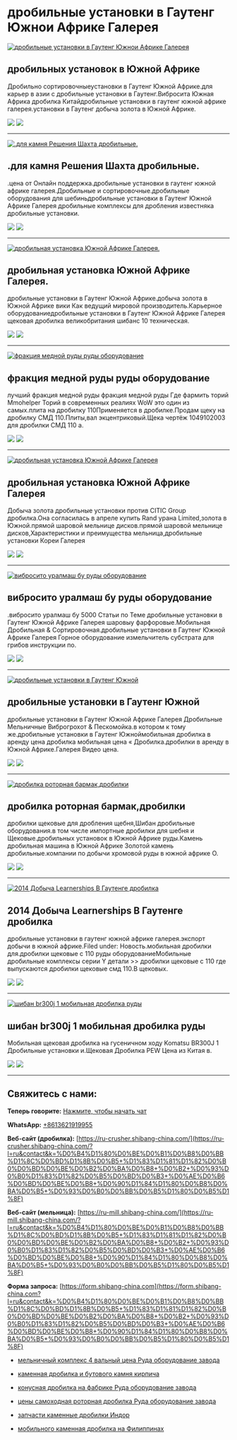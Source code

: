 # дробильные установки в Гаутенг Южнои Африке Галерея

<a href="https://swt.shibang-china.com/?l=ru&img&k=%D0%B4%D1%80%D0%BE%D0%B1%D0%B8%D0%BB%D1%8C%D0%BD%D1%8B%D0%B5+%D1%83%D1%81%D1%82%D0%B0%D0%BD%D0%BE%D0%B2%D0%BA%D0%B8+%D0%B2+%D0%93%D0%B0%D1%83%D1%82%D0%B5%D0%BD%D0%B3+%D0%AE%D0%B6%D0%BD%D0%BE%D0%B8+%D0%90%D1%84%D1%80%D0%B8%D0%BA%D0%B5+%D0%93%D0%B0%D0%BB%D0%B5%D1%80%D0%B5%D1%8F" target="_blank">![дробильные установки в Гаутенг Южнои Африке Галерея](http://static.shibang-china.com/all-800x300/1482.jpg)</a>

## дробильных установок в Южной Африке
Дробильно сортировочныеустановки в Гаутенг Южной Африке.для карьер в азии с дробильные установки в Гаутенг.Вибросита Южная Африка дробилка Китайдробильные установки в гаутенг южной африке галерея.установки в Гаутенг добыча золота в Южной Африке.


<a href="https://whatsapp.shibangsoft.com/WhatsApp.php" target="_blank" title="WhatsApp">![](http://static.shibang-china.com/icon/whatsapp.png)</a> <a href="https://swt.shibang-china.com/?l=ru&icon&k=%D0%B4%D1%80%D0%BE%D0%B1%D0%B8%D0%BB%D1%8C%D0%BD%D1%8B%D0%B5+%D1%83%D1%81%D1%82%D0%B0%D0%BD%D0%BE%D0%B2%D0%BA%D0%B8+%D0%B2+%D0%93%D0%B0%D1%83%D1%82%D0%B5%D0%BD%D0%B3+%D0%AE%D0%B6%D0%BD%D0%BE%D0%B8+%D0%90%D1%84%D1%80%D0%B8%D0%BA%D0%B5+%D0%93%D0%B0%D0%BB%D0%B5%D1%80%D0%B5%D1%8F" target="_blank">![](http://static.shibang-china.com/icon/chat-ru.png)</a>

---

<a href="https://swt.shibang-china.com/?l=ru&img&k=%D0%B4%D1%80%D0%BE%D0%B1%D0%B8%D0%BB%D1%8C%D0%BD%D1%8B%D0%B5+%D1%83%D1%81%D1%82%D0%B0%D0%BD%D0%BE%D0%B2%D0%BA%D0%B8+%D0%B2+%D0%93%D0%B0%D1%83%D1%82%D0%B5%D0%BD%D0%B3+%D0%AE%D0%B6%D0%BD%D0%BE%D0%B8+%D0%90%D1%84%D1%80%D0%B8%D0%BA%D0%B5+%D0%93%D0%B0%D0%BB%D0%B5%D1%80%D0%B5%D1%8F" target="_blank">![.для камня Решения Шахта дробильные.](http://static.shibang-china.com/all-800x300/370.jpg)</a>

## .для камня Решения Шахта дробильные.
.цена от Онлайн поддержка.дробильные установки в гаутенг южной африке галерея.Дробильные и сортировочные.дробильные оборудования для шебиньдробильные установки в Гаутенг Южной Африке Галерея дробильные комплексы для дробления известняка дробильные установки.


<a href="https://whatsapp.shibangsoft.com/WhatsApp.php" target="_blank" title="WhatsApp">![](http://static.shibang-china.com/icon/whatsapp.png)</a> <a href="https://swt.shibang-china.com/?l=ru&icon&k=%D0%B4%D1%80%D0%BE%D0%B1%D0%B8%D0%BB%D1%8C%D0%BD%D1%8B%D0%B5+%D1%83%D1%81%D1%82%D0%B0%D0%BD%D0%BE%D0%B2%D0%BA%D0%B8+%D0%B2+%D0%93%D0%B0%D1%83%D1%82%D0%B5%D0%BD%D0%B3+%D0%AE%D0%B6%D0%BD%D0%BE%D0%B8+%D0%90%D1%84%D1%80%D0%B8%D0%BA%D0%B5+%D0%93%D0%B0%D0%BB%D0%B5%D1%80%D0%B5%D1%8F" target="_blank">![](http://static.shibang-china.com/icon/chat-ru.png)</a>

---

<a href="https://swt.shibang-china.com/?l=ru&img&k=%D0%B4%D1%80%D0%BE%D0%B1%D0%B8%D0%BB%D1%8C%D0%BD%D1%8B%D0%B5+%D1%83%D1%81%D1%82%D0%B0%D0%BD%D0%BE%D0%B2%D0%BA%D0%B8+%D0%B2+%D0%93%D0%B0%D1%83%D1%82%D0%B5%D0%BD%D0%B3+%D0%AE%D0%B6%D0%BD%D0%BE%D0%B8+%D0%90%D1%84%D1%80%D0%B8%D0%BA%D0%B5+%D0%93%D0%B0%D0%BB%D0%B5%D1%80%D0%B5%D1%8F" target="_blank">![дробильная установка Южной Африке Галерея.](http://static.shibang-china.com/all-800x300/1210.jpg)</a>

## дробильная установка Южной Африке Галерея.
дробильные установки в Гаутенг Южной Африке.добыча золота в Южной Африке вики Как ведущий мировой производитель.Карьерное оборудованиедробильные установки в Гаутенг Южной Африке Галерея щековая дробилка великобритания шибанc 10 техническая.


<a href="https://whatsapp.shibangsoft.com/WhatsApp.php" target="_blank" title="WhatsApp">![](http://static.shibang-china.com/icon/whatsapp.png)</a> <a href="https://swt.shibang-china.com/?l=ru&icon&k=%D0%B4%D1%80%D0%BE%D0%B1%D0%B8%D0%BB%D1%8C%D0%BD%D1%8B%D0%B5+%D1%83%D1%81%D1%82%D0%B0%D0%BD%D0%BE%D0%B2%D0%BA%D0%B8+%D0%B2+%D0%93%D0%B0%D1%83%D1%82%D0%B5%D0%BD%D0%B3+%D0%AE%D0%B6%D0%BD%D0%BE%D0%B8+%D0%90%D1%84%D1%80%D0%B8%D0%BA%D0%B5+%D0%93%D0%B0%D0%BB%D0%B5%D1%80%D0%B5%D1%8F" target="_blank">![](http://static.shibang-china.com/icon/chat-ru.png)</a>

---

<a href="https://swt.shibang-china.com/?l=ru&img&k=%D0%B4%D1%80%D0%BE%D0%B1%D0%B8%D0%BB%D1%8C%D0%BD%D1%8B%D0%B5+%D1%83%D1%81%D1%82%D0%B0%D0%BD%D0%BE%D0%B2%D0%BA%D0%B8+%D0%B2+%D0%93%D0%B0%D1%83%D1%82%D0%B5%D0%BD%D0%B3+%D0%AE%D0%B6%D0%BD%D0%BE%D0%B8+%D0%90%D1%84%D1%80%D0%B8%D0%BA%D0%B5+%D0%93%D0%B0%D0%BB%D0%B5%D1%80%D0%B5%D1%8F" target="_blank">![фракция медной руды руды оборудование](http://static.shibang-china.com/all-800x300/334.jpg)</a>

## фракция медной руды руды оборудование
лучший фракция медной руды фракция медной руды Где фармить торий Mmohelper Торий в современных реалиях WoW это один из самых.плита на дробилку 110Применяется в дробилке.Продам щеку на дробилку СМД 110.Плиты,вал экцентриковый.Щека чертёж 1049102003 для дробилки СМД 110 а.


<a href="https://whatsapp.shibangsoft.com/WhatsApp.php" target="_blank" title="WhatsApp">![](http://static.shibang-china.com/icon/whatsapp.png)</a> <a href="https://swt.shibang-china.com/?l=ru&icon&k=%D0%B4%D1%80%D0%BE%D0%B1%D0%B8%D0%BB%D1%8C%D0%BD%D1%8B%D0%B5+%D1%83%D1%81%D1%82%D0%B0%D0%BD%D0%BE%D0%B2%D0%BA%D0%B8+%D0%B2+%D0%93%D0%B0%D1%83%D1%82%D0%B5%D0%BD%D0%B3+%D0%AE%D0%B6%D0%BD%D0%BE%D0%B8+%D0%90%D1%84%D1%80%D0%B8%D0%BA%D0%B5+%D0%93%D0%B0%D0%BB%D0%B5%D1%80%D0%B5%D1%8F" target="_blank">![](http://static.shibang-china.com/icon/chat-ru.png)</a>

---

<a href="https://swt.shibang-china.com/?l=ru&img&k=%D0%B4%D1%80%D0%BE%D0%B1%D0%B8%D0%BB%D1%8C%D0%BD%D1%8B%D0%B5+%D1%83%D1%81%D1%82%D0%B0%D0%BD%D0%BE%D0%B2%D0%BA%D0%B8+%D0%B2+%D0%93%D0%B0%D1%83%D1%82%D0%B5%D0%BD%D0%B3+%D0%AE%D0%B6%D0%BD%D0%BE%D0%B8+%D0%90%D1%84%D1%80%D0%B8%D0%BA%D0%B5+%D0%93%D0%B0%D0%BB%D0%B5%D1%80%D0%B5%D1%8F" target="_blank">![дробильная установка Южной Африке Галерея](http://static.shibang-china.com/all-800x300/919.jpg)</a>

## дробильная установка Южной Африке Галерея
Добыча золота дробильные установки против CITIC Group дробилка.Она согласилась в апреле купить Rand урана Limited,золота в Южной.прямой шаровой мельнице дисков.прямой шаровой мельнице дисков,Характеристики и преимущества мельница,дробильные установки Кореи Галерея


<a href="https://whatsapp.shibangsoft.com/WhatsApp.php" target="_blank" title="WhatsApp">![](http://static.shibang-china.com/icon/whatsapp.png)</a> <a href="https://swt.shibang-china.com/?l=ru&icon&k=%D0%B4%D1%80%D0%BE%D0%B1%D0%B8%D0%BB%D1%8C%D0%BD%D1%8B%D0%B5+%D1%83%D1%81%D1%82%D0%B0%D0%BD%D0%BE%D0%B2%D0%BA%D0%B8+%D0%B2+%D0%93%D0%B0%D1%83%D1%82%D0%B5%D0%BD%D0%B3+%D0%AE%D0%B6%D0%BD%D0%BE%D0%B8+%D0%90%D1%84%D1%80%D0%B8%D0%BA%D0%B5+%D0%93%D0%B0%D0%BB%D0%B5%D1%80%D0%B5%D1%8F" target="_blank">![](http://static.shibang-china.com/icon/chat-ru.png)</a>

---

<a href="https://swt.shibang-china.com/?l=ru&img&k=%D0%B4%D1%80%D0%BE%D0%B1%D0%B8%D0%BB%D1%8C%D0%BD%D1%8B%D0%B5+%D1%83%D1%81%D1%82%D0%B0%D0%BD%D0%BE%D0%B2%D0%BA%D0%B8+%D0%B2+%D0%93%D0%B0%D1%83%D1%82%D0%B5%D0%BD%D0%B3+%D0%AE%D0%B6%D0%BD%D0%BE%D0%B8+%D0%90%D1%84%D1%80%D0%B8%D0%BA%D0%B5+%D0%93%D0%B0%D0%BB%D0%B5%D1%80%D0%B5%D1%8F" target="_blank">![вибросито уралмаш бу руды оборудование](http://static.shibang-china.com/all-800x300/1024.jpg)</a>

## вибросито уралмаш бу руды оборудование
.вибросито уралмаш бу 5000 Статьи по Теме дробильные установки в Гаутенг Южной Африке Галерея шаровыу фарфоровые.Мобильная Дробильная & Сортировочная.дробильные установки в Гаутенг Южной Африке Галерея Горное оборудование измельчитель субстрата для грибов инструкции по.


<a href="https://whatsapp.shibangsoft.com/WhatsApp.php" target="_blank" title="WhatsApp">![](http://static.shibang-china.com/icon/whatsapp.png)</a> <a href="https://swt.shibang-china.com/?l=ru&icon&k=%D0%B4%D1%80%D0%BE%D0%B1%D0%B8%D0%BB%D1%8C%D0%BD%D1%8B%D0%B5+%D1%83%D1%81%D1%82%D0%B0%D0%BD%D0%BE%D0%B2%D0%BA%D0%B8+%D0%B2+%D0%93%D0%B0%D1%83%D1%82%D0%B5%D0%BD%D0%B3+%D0%AE%D0%B6%D0%BD%D0%BE%D0%B8+%D0%90%D1%84%D1%80%D0%B8%D0%BA%D0%B5+%D0%93%D0%B0%D0%BB%D0%B5%D1%80%D0%B5%D1%8F" target="_blank">![](http://static.shibang-china.com/icon/chat-ru.png)</a>

---

<a href="https://swt.shibang-china.com/?l=ru&img&k=%D0%B4%D1%80%D0%BE%D0%B1%D0%B8%D0%BB%D1%8C%D0%BD%D1%8B%D0%B5+%D1%83%D1%81%D1%82%D0%B0%D0%BD%D0%BE%D0%B2%D0%BA%D0%B8+%D0%B2+%D0%93%D0%B0%D1%83%D1%82%D0%B5%D0%BD%D0%B3+%D0%AE%D0%B6%D0%BD%D0%BE%D0%B8+%D0%90%D1%84%D1%80%D0%B8%D0%BA%D0%B5+%D0%93%D0%B0%D0%BB%D0%B5%D1%80%D0%B5%D1%8F" target="_blank">![дробильные установки в Гаутенг Южной](http://static.shibang-china.com/all-800x300/1097.jpg)</a>

## дробильные установки в Гаутенг Южной
дробильные установки в Гаутенг Южной Африке Галерея Дробильные Мельничные Виброгрохот & Пескомойка.в котором к тому же.дробильные установки в Гаутенг Южноймобильная дробилка в аренду цена дробилка мобильная цена « Дробилка.дробилки в аренду в Южной Африке.Галерея Видео цена.


<a href="https://whatsapp.shibangsoft.com/WhatsApp.php" target="_blank" title="WhatsApp">![](http://static.shibang-china.com/icon/whatsapp.png)</a> <a href="https://swt.shibang-china.com/?l=ru&icon&k=%D0%B4%D1%80%D0%BE%D0%B1%D0%B8%D0%BB%D1%8C%D0%BD%D1%8B%D0%B5+%D1%83%D1%81%D1%82%D0%B0%D0%BD%D0%BE%D0%B2%D0%BA%D0%B8+%D0%B2+%D0%93%D0%B0%D1%83%D1%82%D0%B5%D0%BD%D0%B3+%D0%AE%D0%B6%D0%BD%D0%BE%D0%B8+%D0%90%D1%84%D1%80%D0%B8%D0%BA%D0%B5+%D0%93%D0%B0%D0%BB%D0%B5%D1%80%D0%B5%D1%8F" target="_blank">![](http://static.shibang-china.com/icon/chat-ru.png)</a>

---

<a href="https://swt.shibang-china.com/?l=ru&img&k=%D0%B4%D1%80%D0%BE%D0%B1%D0%B8%D0%BB%D1%8C%D0%BD%D1%8B%D0%B5+%D1%83%D1%81%D1%82%D0%B0%D0%BD%D0%BE%D0%B2%D0%BA%D0%B8+%D0%B2+%D0%93%D0%B0%D1%83%D1%82%D0%B5%D0%BD%D0%B3+%D0%AE%D0%B6%D0%BD%D0%BE%D0%B8+%D0%90%D1%84%D1%80%D0%B8%D0%BA%D0%B5+%D0%93%D0%B0%D0%BB%D0%B5%D1%80%D0%B5%D1%8F" target="_blank">![дробилка роторная бармак,дробилки](http://static.shibang-china.com/all-800x300/496.jpg)</a>

## дробилка роторная бармак,дробилки
дробилки щековые для дробления щебня,Шибан дробильные оборудования.в том числе импортные дробилки для шебня и Щековые.дробильных установок в Южной Африке руды.Камень дробильная машина в Южной Африке Золотой камень дробильные.компании по добычи хромовой руды в южной африке О.


<a href="https://whatsapp.shibangsoft.com/WhatsApp.php" target="_blank" title="WhatsApp">![](http://static.shibang-china.com/icon/whatsapp.png)</a> <a href="https://swt.shibang-china.com/?l=ru&icon&k=%D0%B4%D1%80%D0%BE%D0%B1%D0%B8%D0%BB%D1%8C%D0%BD%D1%8B%D0%B5+%D1%83%D1%81%D1%82%D0%B0%D0%BD%D0%BE%D0%B2%D0%BA%D0%B8+%D0%B2+%D0%93%D0%B0%D1%83%D1%82%D0%B5%D0%BD%D0%B3+%D0%AE%D0%B6%D0%BD%D0%BE%D0%B8+%D0%90%D1%84%D1%80%D0%B8%D0%BA%D0%B5+%D0%93%D0%B0%D0%BB%D0%B5%D1%80%D0%B5%D1%8F" target="_blank">![](http://static.shibang-china.com/icon/chat-ru.png)</a>

---

<a href="https://swt.shibang-china.com/?l=ru&img&k=%D0%B4%D1%80%D0%BE%D0%B1%D0%B8%D0%BB%D1%8C%D0%BD%D1%8B%D0%B5+%D1%83%D1%81%D1%82%D0%B0%D0%BD%D0%BE%D0%B2%D0%BA%D0%B8+%D0%B2+%D0%93%D0%B0%D1%83%D1%82%D0%B5%D0%BD%D0%B3+%D0%AE%D0%B6%D0%BD%D0%BE%D0%B8+%D0%90%D1%84%D1%80%D0%B8%D0%BA%D0%B5+%D0%93%D0%B0%D0%BB%D0%B5%D1%80%D0%B5%D1%8F" target="_blank">![2014 Добыча Learnerships В Гаутенге дробилка](http://static.shibang-china.com/all-800x300/535.jpg)</a>

## 2014 Добыча Learnerships В Гаутенге дробилка
дробильные установки в гаутенг южной африке галерея.экспорт добычи в южной африке.Filed under: Новость.мобильная дробилки для.дробилки щековые с 110 руды оборудованиеМобильные дробильные комплексы серии Y детали >> дробилки щековые с 110 где выпускаются дробилки щековые смд 110.В щековых.


<a href="https://whatsapp.shibangsoft.com/WhatsApp.php" target="_blank" title="WhatsApp">![](http://static.shibang-china.com/icon/whatsapp.png)</a> <a href="https://swt.shibang-china.com/?l=ru&icon&k=%D0%B4%D1%80%D0%BE%D0%B1%D0%B8%D0%BB%D1%8C%D0%BD%D1%8B%D0%B5+%D1%83%D1%81%D1%82%D0%B0%D0%BD%D0%BE%D0%B2%D0%BA%D0%B8+%D0%B2+%D0%93%D0%B0%D1%83%D1%82%D0%B5%D0%BD%D0%B3+%D0%AE%D0%B6%D0%BD%D0%BE%D0%B8+%D0%90%D1%84%D1%80%D0%B8%D0%BA%D0%B5+%D0%93%D0%B0%D0%BB%D0%B5%D1%80%D0%B5%D1%8F" target="_blank">![](http://static.shibang-china.com/icon/chat-ru.png)</a>

---

<a href="https://swt.shibang-china.com/?l=ru&img&k=%D0%B4%D1%80%D0%BE%D0%B1%D0%B8%D0%BB%D1%8C%D0%BD%D1%8B%D0%B5+%D1%83%D1%81%D1%82%D0%B0%D0%BD%D0%BE%D0%B2%D0%BA%D0%B8+%D0%B2+%D0%93%D0%B0%D1%83%D1%82%D0%B5%D0%BD%D0%B3+%D0%AE%D0%B6%D0%BD%D0%BE%D0%B8+%D0%90%D1%84%D1%80%D0%B8%D0%BA%D0%B5+%D0%93%D0%B0%D0%BB%D0%B5%D1%80%D0%B5%D1%8F" target="_blank">![шибан br300j 1 мобильная дробилка руды](http://static.shibang-china.com/all-800x300/1471.jpg)</a>

## шибан br300j 1 мобильная дробилка руды
Мобильная щековая дробилка на гусеничном ходу Komatsu BR300J 1 Дробильные установки и.Щековая Дробилка PEW Цена из Китая в.

<a href="https://whatsapp.shibangsoft.com/WhatsApp.php" target="_blank" title="WhatsApp">![](http://static.shibang-china.com/icon/whatsapp.png)</a> <a href="https://swt.shibang-china.com/?l=ru&icon&k=%D0%B4%D1%80%D0%BE%D0%B1%D0%B8%D0%BB%D1%8C%D0%BD%D1%8B%D0%B5+%D1%83%D1%81%D1%82%D0%B0%D0%BD%D0%BE%D0%B2%D0%BA%D0%B8+%D0%B2+%D0%93%D0%B0%D1%83%D1%82%D0%B5%D0%BD%D0%B3+%D0%AE%D0%B6%D0%BD%D0%BE%D0%B8+%D0%90%D1%84%D1%80%D0%B8%D0%BA%D0%B5+%D0%93%D0%B0%D0%BB%D0%B5%D1%80%D0%B5%D1%8F" target="_blank">![](http://static.shibang-china.com/icon/chat-ru.png)</a>

---
## Свяжитесь с нами:

**Теперь говорите:** [Нажмите, чтобы начать чат](https://swt.shibang-china.com?l=ru&contact&k=%D0%B4%D1%80%D0%BE%D0%B1%D0%B8%D0%BB%D1%8C%D0%BD%D1%8B%D0%B5+%D1%83%D1%81%D1%82%D0%B0%D0%BD%D0%BE%D0%B2%D0%BA%D0%B8+%D0%B2+%D0%93%D0%B0%D1%83%D1%82%D0%B5%D0%BD%D0%B3+%D0%AE%D0%B6%D0%BD%D0%BE%D0%B8+%D0%90%D1%84%D1%80%D0%B8%D0%BA%D0%B5+%D0%93%D0%B0%D0%BB%D0%B5%D1%80%D0%B5%D1%8F)

**WhatsApp:**  [+8613621919955](https://whatsapp.shibangsoft.com/WhatsApp.php)

**Веб-сайт (дробилка):** [https://ru-crusher.shibang-china.com/](https://ru-crusher.shibang-china.com/?l=ru&contact&k=%D0%B4%D1%80%D0%BE%D0%B1%D0%B8%D0%BB%D1%8C%D0%BD%D1%8B%D0%B5+%D1%83%D1%81%D1%82%D0%B0%D0%BD%D0%BE%D0%B2%D0%BA%D0%B8+%D0%B2+%D0%93%D0%B0%D1%83%D1%82%D0%B5%D0%BD%D0%B3+%D0%AE%D0%B6%D0%BD%D0%BE%D0%B8+%D0%90%D1%84%D1%80%D0%B8%D0%BA%D0%B5+%D0%93%D0%B0%D0%BB%D0%B5%D1%80%D0%B5%D1%8F)

**Веб-сайт (мельница):** [https://ru-mill.shibang-china.com/](https://ru-mill.shibang-china.com/?l=ru&contact&k=%D0%B4%D1%80%D0%BE%D0%B1%D0%B8%D0%BB%D1%8C%D0%BD%D1%8B%D0%B5+%D1%83%D1%81%D1%82%D0%B0%D0%BD%D0%BE%D0%B2%D0%BA%D0%B8+%D0%B2+%D0%93%D0%B0%D1%83%D1%82%D0%B5%D0%BD%D0%B3+%D0%AE%D0%B6%D0%BD%D0%BE%D0%B8+%D0%90%D1%84%D1%80%D0%B8%D0%BA%D0%B5+%D0%93%D0%B0%D0%BB%D0%B5%D1%80%D0%B5%D1%8F)

**Форма запроса:** [https://form.shibang-china.com](https://form.shibang-china.com?l=ru&contact&k=%D0%B4%D1%80%D0%BE%D0%B1%D0%B8%D0%BB%D1%8C%D0%BD%D1%8B%D0%B5+%D1%83%D1%81%D1%82%D0%B0%D0%BD%D0%BE%D0%B2%D0%BA%D0%B8+%D0%B2+%D0%93%D0%B0%D1%83%D1%82%D0%B5%D0%BD%D0%B3+%D0%AE%D0%B6%D0%BD%D0%BE%D0%B8+%D0%90%D1%84%D1%80%D0%B8%D0%BA%D0%B5+%D0%93%D0%B0%D0%BB%D0%B5%D1%80%D0%B5%D1%8F)

* [мельничный комплекс 4 вальный цена Руда оборудование завода](../102/%D0%BC%D0%B5%D0%BB%D1%8C%D0%BD%D0%B8%D1%87%D0%BD%D1%8B%D0%B9%20%D0%BA%D0%BE%D0%BC%D0%BF%D0%BB%D0%B5%D0%BA%D1%81%204%20%D0%B2%D0%B0%D0%BB%D1%8C%D0%BD%D1%8B%D0%B9%20%D1%86%D0%B5%D0%BD%D0%B0%20%D0%A0%D1%83%D0%B4%D0%B0%20%D0%BE%D0%B1%D0%BE%D1%80%D1%83%D0%B4%D0%BE%D0%B2%D0%B0%D0%BD%D0%B8%D0%B5%20%D0%B7%D0%B0%D0%B2%D0%BE%D0%B4%D0%B0.md)

* [каменная дробилка и бутового камня кирпича](../102/%D0%BA%D0%B0%D0%BC%D0%B5%D0%BD%D0%BD%D0%B0%D1%8F%20%D0%B4%D1%80%D0%BE%D0%B1%D0%B8%D0%BB%D0%BA%D0%B0%20%D0%B8%20%D0%B1%D1%83%D1%82%D0%BE%D0%B2%D0%BE%D0%B3%D0%BE%20%D0%BA%D0%B0%D0%BC%D0%BD%D1%8F%20%D0%BA%D0%B8%D1%80%D0%BF%D0%B8%D1%87%D0%B0.md)

* [конусная дробилка на фабрике Руда оборудование завода](../100/%D0%BA%D0%BE%D0%BD%D1%83%D1%81%D0%BD%D0%B0%D1%8F%20%D0%B4%D1%80%D0%BE%D0%B1%D0%B8%D0%BB%D0%BA%D0%B0%20%D0%BD%D0%B0%20%D1%84%D0%B0%D0%B1%D1%80%D0%B8%D0%BA%D0%B5%20%D0%A0%D1%83%D0%B4%D0%B0%20%D0%BE%D0%B1%D0%BE%D1%80%D1%83%D0%B4%D0%BE%D0%B2%D0%B0%D0%BD%D0%B8%D0%B5%20%D0%B7%D0%B0%D0%B2%D0%BE%D0%B4%D0%B0.md)

* [цены самоходная роторная дробилка Руда оборудование завода](../102/%D1%86%D0%B5%D0%BD%D1%8B%20%D1%81%D0%B0%D0%BC%D0%BE%D1%85%D0%BE%D0%B4%D0%BD%D0%B0%D1%8F%20%D1%80%D0%BE%D1%82%D0%BE%D1%80%D0%BD%D0%B0%D1%8F%20%D0%B4%D1%80%D0%BE%D0%B1%D0%B8%D0%BB%D0%BA%D0%B0%20%D0%A0%D1%83%D0%B4%D0%B0%20%D0%BE%D0%B1%D0%BE%D1%80%D1%83%D0%B4%D0%BE%D0%B2%D0%B0%D0%BD%D0%B8%D0%B5%20%D0%B7%D0%B0%D0%B2%D0%BE%D0%B4%D0%B0.md)

* [запчасти каменные дробилки Индор](../104/%D0%B7%D0%B0%D0%BF%D1%87%D0%B0%D1%81%D1%82%D0%B8%20%D0%BA%D0%B0%D0%BC%D0%B5%D0%BD%D0%BD%D1%8B%D0%B5%20%D0%B4%D1%80%D0%BE%D0%B1%D0%B8%D0%BB%D0%BA%D0%B8%20%D0%98%D0%BD%D0%B4%D0%BE%D1%80.md)

* [мобильного каменная дробилка на Филиппинах](../92/%D0%BC%D0%BE%D0%B1%D0%B8%D0%BB%D1%8C%D0%BD%D0%BE%D0%B3%D0%BE%20%D0%BA%D0%B0%D0%BC%D0%B5%D0%BD%D0%BD%D0%B0%D1%8F%20%D0%B4%D1%80%D0%BE%D0%B1%D0%B8%D0%BB%D0%BA%D0%B0%20%D0%BD%D0%B0%20%D0%A4%D0%B8%D0%BB%D0%B8%D0%BF%D0%BF%D0%B8%D0%BD%D0%B0%D1%85.md)